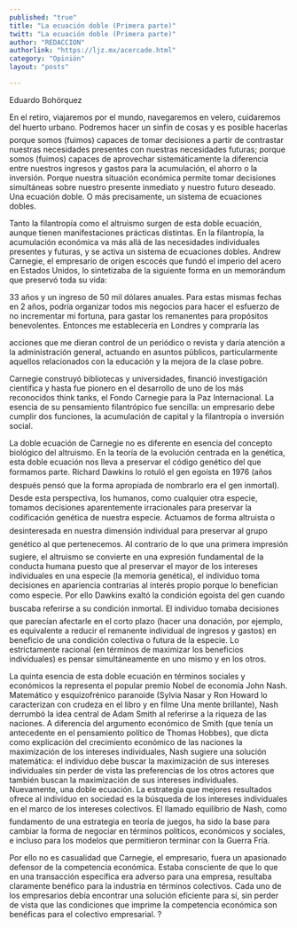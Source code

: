 ```yaml
---
published: "true"
title: "La ecuación doble (Primera parte)"
twitt: "La ecuación doble (Primera parte)"
author: "REDACCION"
authorlink: "https://ljz.mx/acercade.html"
category: "Opinión"
layout: "posts"

---
```



  Eduardo Bohórquez



  En el retiro, viajaremos por el mundo, navegaremos en velero, cuidaremos del huerto urbano. Podremos hacer un sinfín de cosas y es posible hacerlas porque somos (fuimos) capaces de tomar decisiones a partir de contrastar nuestras necesidades presentes con nuestras necesidades futuras; porque somos (fuimos) capaces de aprovechar sistemáticamente la diferencia entre nuestros ingresos y gastos para la acumulación, el ahorro o la inversión. Porque nuestra situación económica permite tomar decisiones simultáneas sobre nuestro presente inmediato y nuestro futuro deseado. Una ecuación doble. O más precisamente, un sistema de ecuaciones dobles.



  Tanto la filantropía como el altruismo surgen de esta doble ecuación, aunque tienen manifestaciones prácticas distintas. En la filantropía, la acumulación económica va más allá de las necesidades individuales presentes y futuras, y se activa un sistema de ecuaciones dobles. Andrew Carnegie, el empresario de origen escocés que fundó el imperio del acero en Estados Unidos, lo sintetizaba de la siguiente forma en un memorándum que preservó toda su vida:



  33 años y un ingreso de 50 mil dólares anuales. Para estas mismas fechas en 2 años, podría organizar todos mis negocios para hacer el esfuerzo de no incrementar mi fortuna, para gastar los remanentes para propósitos benevolentes. Entonces me establecería en Londres y compraría las



  acciones que me dieran control de un periódico o revista y daría atención a la administración general, actuando en asuntos públicos, particularmente aquellos relacionados con la educación y la mejora de la clase pobre.



  Carnegie construyó bibliotecas y universidades, financió investigación científica y hasta fue pionero en el desarrollo de uno de los más reconocidos think tanks, el Fondo Carnegie para la Paz Internacional. La esencia de su pensamiento filantrópico fue sencilla: un empresario debe cumplir dos funciones, la acumulación de capital y la filantropía o inversión social.



  La doble ecuación de Carnegie no es diferente en esencia del concepto biológico del altruismo. En la teoría de la evolución centrada en la genética, esta doble ecuación nos lleva a preservar el código genético del que formamos parte. Richard Dawkins lo rotuló el gen egoísta en 1976 (años después pensó que la forma apropiada de nombrarlo era el gen inmortal). Desde esta perspectiva, los humanos, como cualquier otra especie, tomamos decisiones aparentemente irracionales para preservar la codificación genética de nuestra especie. Actuamos de forma altruista o desinteresada en nuestra dimensión individual para preservar al grupo genético al que pertenecemos. Al contrario de lo que una primera impresión sugiere, el altruismo se convierte en una expresión fundamental de la conducta humana puesto que al preservar el mayor de los intereses individuales en una especie (la memoria genética), el individuo toma decisiones en apariencia contrarias al interés propio porque lo benefician como especie. Por ello Dawkins exaltó la condición egoísta del gen cuando buscaba referirse a su condición inmortal. El individuo tomaba decisiones que parecían afectarle en el corto plazo (hacer una donación, por ejemplo, es equivalente a reducir el remanente individual de ingresos y gastos) en beneficio de una condición colectiva o futura de la especie. Lo estrictamente racional (en términos de maximizar los beneficios individuales) es pensar simultáneamente en uno mismo y en los otros.



  La quinta esencia de esta doble ecuación en términos sociales y económicos la representa el popular premio Nobel de economía John Nash. Matemático y esquizofrénico paranoide (Sylvia Nasar y Ron Howard lo caracterizan con crudeza en el libro y en filme Una mente brillante), Nash derrumbó la idea central de Adam Smith al referirse a la riqueza de las naciones. A diferencia del argumento económico de Smith (que tenía un antecedente en el pensamiento político de Thomas Hobbes), que dicta como explicación del crecimiento económico de las naciones la maximización de los intereses individuales, Nash sugiere una solución matemática: el individuo debe buscar la maximización de sus intereses individuales sin perder de vista las preferencias de los otros actores que también buscan la maximización de sus intereses individuales. Nuevamente, una doble ecuación. La estrategia que mejores resultados ofrece al individuo en sociedad es la búsqueda de los intereses individuales en el marco de los intereses colectivos. El llamado equilibrio de Nash, como fundamento de una estrategia en teoría de juegos, ha sido la base para cambiar la forma de negociar en términos políticos, económicos y sociales, e incluso para los modelos que permitieron terminar con la Guerra Fría.



  Por ello no es casualidad que Carnegie, el empresario, fuera un apasionado defensor de la competencia económica. Estaba consciente de que lo que en una transacción específica era adverso para una empresa, resultaba claramente benéfico para la industria en términos colectivos. Cada uno de los empresarios debía encontrar una solución eficiente para sí, sin perder de vista que las condiciones que imprime la competencia económica son benéficas para el colectivo empresarial. ?

